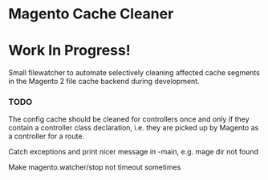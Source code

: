 # Magento Cache Cleaner

# Work In Progress!

Small filewatcher to automate selectively cleaning affected cache segments in
the Magento 2 file cache backend during development.

### TODO

The config cache should be cleaned for controllers once and only if they contain
a controller class declaration, i.e. they are picked up by Magento as a
controller for a route.

Catch exceptions and print nicer message in -main, e.g. mage dir not found

Make magento.watcher/stop not timeout sometimes
